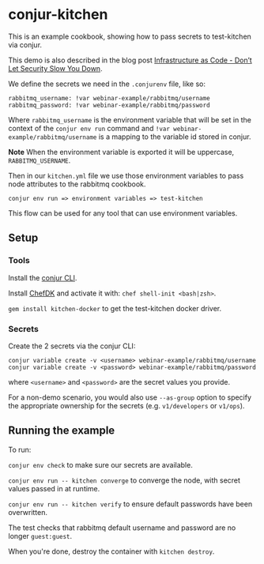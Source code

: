 # conjur-kitchen

This is an example cookbook, showing how to pass secrets to test-kitchen via conjur.

This demo is also described in the blog post [Infrastructure as Code - Don’t Let Security Slow You Down](http://blog.conjur.net/infrastructure-as-code-dont-let-security-slow-you-down).

We define the secrets we need in the `.conjurenv` file, like so:

```
rabbitmq_username: !var webinar-example/rabbitmq/username
rabbitmq_password: !var webinar-example/rabbitmq/password
```

Where `rabbitmq_username` is the environment variable that will be set in the context
of the `conjur env run` command and `!var webinar-example/rabbitmq/username` is a
mapping to the variable id stored in conjur.

**Note** When the environment variable is exported it will be uppercase, `RABBITMQ_USERNAME`.

Then in our `kitchen.yml` file we use those environment variables to pass node attributes
to the rabbitmq cookbook.

```
conjur env run => environment variables => test-kitchen
```

This flow can be used for any tool that can use environment variables.

## Setup

### Tools

Install the [conjur CLI](http://developer.conjur.net/setup/client_install/cli.html).

Install [ChefDK](https://downloads.getchef.com/chef-dk/) and activate it with: `chef shell-init <bash|zsh>`.

`gem install kitchen-docker` to get the test-kitchen docker driver.

### Secrets

Create the 2 secrets via the conjur CLI:

```
conjur variable create -v <username> webinar-example/rabbitmq/username
conjur variable create -v <password> webinar-example/rabbitmq/password
```

where `<username>` and `<password>` are the secret values you provide.

For a non-demo scenario, you would also use `--as-group` option to specify the appropriate
ownership for the secrets (e.g. `v1/developers` or `v1/ops`).

## Running the example

To run:

`conjur env check` to make sure our secrets are available.

`conjur env run -- kitchen converge` to converge the node, with secret values passed in at runtime.

`conjur env run -- kitchen verify` to ensure default passwords have been overwritten.

The test checks that rabbitmq default username and password are no longer `guest:guest`.

When you're done, destroy the container with `kitchen destroy`.

